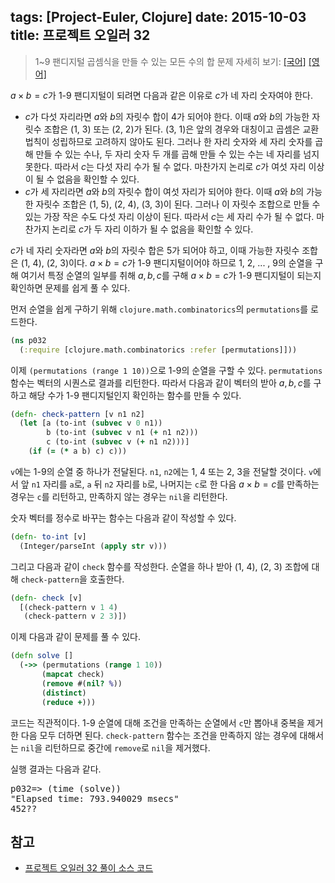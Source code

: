 tags: [Project-Euler, Clojure]
date: 2015-10-03
title: 프로젝트 오일러 32
---
> 1~9 팬디지털 곱셈식을 만들 수 있는 모든 수의 합
> 문제 자세히 보기: [[국어]](http://euler.synap.co.kr/prob_detail.php?id=32) [[영어]](https://projecteuler.net/problem=32)

$a \times b = c$가 1-9 팬디지털이 되려면 다음과 같은 이유로 $c$가 네 자리 숫자여야 한다.
<!--more-->

* $c$가 다섯 자리라면 $a$와 $b$의 자릿수 합이 4가 되어야 한다. 이때 $a$와 $b$의 가능한 자릿수 조합은 (1, 3) 또는 (2, 2)가 된다. (3, 1)은 앞의 경우와 대칭이고 곱셈은 교환법칙이 성립하므로 고려하지 않아도 된다. 그러나 한 자리 숫자와 세 자리 숫자를 곱해 만들 수 있는 수나, 두 자리 숫자 두 개를 곱해 만들 수 있는 수는 네 자리를 넘지 못한다. 따라서 $c$는 다섯 자리 수가 될 수 없다. 마찬가지 논리로 $c$가 여섯 자리 이상이 될 수 없음을 확인할 수 있다.
* $c$가 세 자리라면 $a$와 $b$의 자릿수 합이 여섯 자리가 되어야 한다. 이때 $a$와 $b$의 가능한 자릿수 조합은 (1, 5), (2, 4), (3, 3)이 된다. 그러나 이 자릿수 조합으로 만들 수 있는 가장 작은 수도 다섯 자리 이상이 된다. 따라서 $c$는 세 자리 수가 될 수 없다. 마찬가지 논리로 $c$가 두 자리 이하가 될 수 없음을 확인할 수 있다.

$c$가 네 자리 숫자라면 $a$와 $b$의 자릿수 합은 5가 되어야 하고, 이때 가능한 자릿수 조합은 (1, 4), (2, 3)이다. $a \times b = c$가 1-9 팬디지털이어야 하므로 1, 2, ... , 9의 순열을 구해 여기서 특정 순열의 일부를 취해 $a, b, c$를 구해 $a \times b = c$가 1-9 팬디지털이 되는지 확인하면 문제를 쉽게 풀 수 있다.

먼저 순열을 쉽게 구하기 위해 `clojure.math.combinatorics`의 `permutations`를 로드한다.

```clojure
(ns p032
  (:require [clojure.math.combinatorics :refer [permutations]]))
```

이제 `(permutations (range 1 10))`으로 1-9의 순열을 구할 수 있다. `permutations` 함수는 벡터의 시퀀스로 결과를 리턴한다. 따라서 다음과 같이 벡터의 받아 $a, b, c$를 구하고 해당 수가 1-9 팬디지털인지 확인하는 함수를 만들 수 있다.

```clojure
(defn- check-pattern [v n1 n2]
  (let [a (to-int (subvec v 0 n1))
        b (to-int (subvec v n1 (+ n1 n2)))
        c (to-int (subvec v (+ n1 n2)))]
    (if (= (* a b) c) c)))
```

`v`에는 1-9의 순열 중 하나가 전달된다. `n1`, `n2`에는 1, 4 또는 2, 3을 전달할 것이다. `v`에서 앞 `n1` 자리를 `a`로, `a` 뒤 `n2` 자리를 `b`로, 나머지는 `c`로 한 다음 $a \times b = c$를 만족하는 경우는 `c`를 리턴하고, 만족하지 않는 경우는 `nil`을 리턴한다.

숫자 벡터를 정수로 바꾸는 함수는 다음과 같이 작성할 수 있다.

```clojure
(defn- to-int [v]
  (Integer/parseInt (apply str v)))
```

그리고 다음과 같이 `check` 함수를 작성한다. 순열을 하나 받아 (1, 4), (2, 3) 조합에 대해 `check-pattern`을 호출한다.

```clojure
(defn- check [v]
  [(check-pattern v 1 4)
   (check-pattern v 2 3)])
```

이제 다음과 같이 문제를 풀 수 있다.

```clojure
(defn solve []
  (->> (permutations (range 1 10))
       (mapcat check)
       (remove #(nil? %))
       (distinct)
       (reduce +)))
```

코드는 직관적이다. 1-9 순열에 대해 조건을 만족하는 순열에서 `c`만 뽑아내 중복을 제거한 다음 모두 더하면 된다. `check-pattern` 함수는 조건을 만족하지 않는 경우에 대해서는 `nil`을 리턴하므로 중간에 `remove`로 `nil`을 제거했다.

실행 결과는 다음과 같다.

<pre class="console">p032=> (time (solve))
"Elapsed time: 793.940029 msecs"
452??
</pre>

## 참고
* [프로젝트 오일러 32 풀이 소스 코드](https://github.com/ntalbs/euler/blob/master/src/p032.clj)
